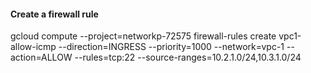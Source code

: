 #### Create a firewall rule 

gcloud compute --project=networkp-72575 firewall-rules create vpc1-allow-icmp --direction=INGRESS --priority=1000 --network=vpc-1 --action=ALLOW --rules=tcp:22 --source-ranges=10.2.1.0/24,10.3.1.0/24
